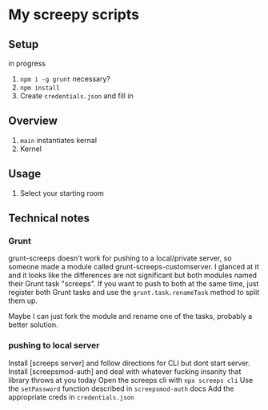 # My screepy scripts

## Setup
in progress

1) `npm i -g grunt` necessary?
2) `npm install`
3) Create `credentials.json` and fill in


## Overview
1) `main` instantiates kernal
2) Kernel


## Usage

1) Select your starting room

## Technical notes

### Grunt

grunt-screeps doesn't work for pushing to a local/private server, so someone made a module called grunt-screeps-customserver. I glanced at it and it looks like the differences are not significant but both modules named their Grunt task "screeps". If you want to push to both at the same time, just register both Grunt tasks and use the `grunt.task.renameTask` method to split them up.

Maybe I can just fork the module and rename one of the tasks, probably a better solution.

### pushing to local server
Install [screeps server] and follow directions for CLI but dont start server.
Install [screepsmod-auth] and deal with whatever fucking insanity that library throws at you today
Open the screeps cli with `npx screeps cli`
Use the `setPassword` function described in `screepsmod-auth` docs
Add the appropriate creds in `credentials.json`
